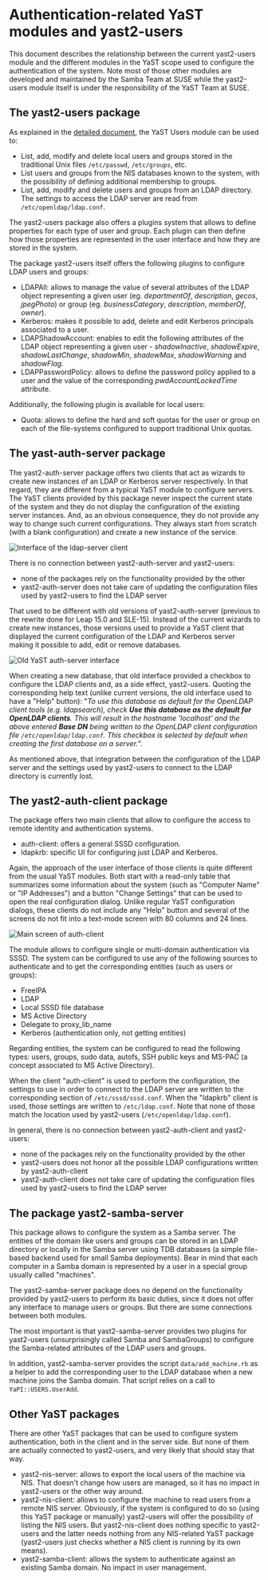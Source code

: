 # Authentication-related YaST modules and yast2-users

This document describes the relationship between the current yast2-users module and the different
modules in the YaST scope used to configure the authentication of the system. Note most of those
other modules are developed and maintained by the Samba Team at SUSE while the yast2-users module
itself is under the responsibility of the YaST Team at SUSE.

## The yast2-users package

As explained in the [detailed document](./use-cases.md), the YaST Users module can be used to:

 * List, add, modify and delete local users and groups stored in the traditional Unix files
   `/etc/passwd`, `/etc/groups`, etc.
 * List users and groups from the NIS databases known to the system, with the possibility of
   defining additional membership to groups.
 * List, add, modify and delete users and groups from an LDAP directory. The settings to access
   the LDAP server are read from `/etc/openldap/ldap.conf`.

The yast2-users package also offers a plugins system that allows to define properties for each
type of user and group. Each plugin can then define how those properties are represented in the user
interface and how they are stored in the system.

The package yast2-users itself offers the following plugins to configure LDAP users and groups:

 * LDAPAll: allows to manage the value of several attributes of the LDAP object representing a
   given user (eg. *departmentOf*, *description*, *gecos*, *jpegPhoto*) or group (eg.
   *businessCategory*, *description*, *memberOf*, *owner*).
 * Kerberos: makes it possible to add, delete and edit Kerberos principals associated to a user.
 * LDAPShadowAccount: enables to edit the following attributes of the LDAP object representing
   a given user - *shadowInactive*, *shadowExpire*, *shadowLastChange*, *shadowMin*, *shadowMax*,
   *shadowWarning* and *shadowFlag*.
 * LDAPPasswordPolicy: allows to define the password policy applied to a user and the value of the
   corresponding *pwdAccountLockedTime* attribute.

Additionally, the following plugin is available for local users:

 * Quota: allows to define the hard and soft quotas for the user or group on each of the
   file-systems configured to support traditional Unix quotas.

## The yast-auth-server package

The yast2-auth-server package offers two clients that act as wizards to create new instances of an
LDAP or Kerberos server respectively. In that regard, they are different from a typical YaST module
to configure servers. The YaST clients provided by this package never inspect the current state of
the system and they do not display the configuration of the existing server instances. And, as an
obvious consequence, they do not provide any way to change such current configurations. They always
start from scratch (with a blank configuration) and create a new instance of the service.

![Interface of the ldap-server client](img/auth-server1.png)

There is no connection between yast2-auth-server and yast2-users:

 * none of the packages rely on the functionality provided by the other
 * yast2-auth-server does not take care of updating the configuration files used by yast2-users to
   find the LDAP server

That used to be different with old versions of yast2-auth-server (previous to the rewrite done for
Leap 15.0 and SLE-15). Instead of the current wizards to create new instances, those versions used
to provide a YaST client that displayed the current configuration of the LDAP and Kerberos server
making it possible to add, edit or remove databases.

![Old YaST auth-server interface](img/auth-server-old1.png)

When creating a new database, that old interface provided a checkbox to configure the LDAP clients
and, as a side effect, yast2-users. Quoting the corresponding help text (unlike current versions,
the old interface used to have a "Help" button): "_To use this database as default for the OpenLDAP
client tools (e.g. ldapsearch), check **Use this database as the default for OpenLDAP clients**.
This will result in the hostname 'localhost' and the above entered **Base DN** being written to the
OpenLDAP client configuration file `/etc/openldap/ldap.conf`. This checkbox is selected by default
when creating the first database on a server._".

As mentioned above, that integration between the configuration of the LDAP server and the settings
used by yast2-users to connect to the LDAP directory is currently lost.

## The yast2-auth-client package

The package offers two main clients that allow to configure the access to remote identity and
authentication systems.

 * auth-client: offers a general SSSD configuration.
 * ldapkrb: specific UI for configuring just LDAP and Kerberos.

Again, the approach of the user interface of those clients is quite different from the usual YaST
modules. Both start with a read-only table that summarizes some information about the system (such
as "Computer Name" or "IP Addresses") and a button "Change Settings" that can be used to open the
real configuration dialog. Unlike regular YaST configuration dialogs, these clients do not include
any "Help" button and several of the screens do not fit into a text-mode screen with 80 columns and
24 lines.

![Main screen of auth-client](img/auth-client1.png)

The module allows to configure single or multi-domain authentication via SSSD. The system can be
configured to use any of the following sources to authenticate and to get the corresponding entities
(such as users or groups):

 * FreeIPA
 * LDAP
 * Local SSSD file database
 * MS Active Directory
 * Delegate to proxy_lib_name
 * Kerberos (authentication only, not getting entities)

Regarding entities, the system can be configured to read the following types: users, groups, 
sudo data, autofs, SSH public keys and MS-PAC (a concept associated to MS Active Directory).

When the client "auth-client" is used to perform the configuration, the settings to use in order to
connect to the LDAP server are written to the corresponding section of `/etc/sssd/sssd.conf`. When
the "ldapkrb" client is used, those settings are written to `/etc/ldap.conf`. Note that none of
those match the location used by yast2-users (`/etc/openldap/ldap.conf`).

In general, there is no connection between yast2-auth-client and yast2-users:

 * none of the packages rely on the functionality provided by the other
 * yast2-users does not honor all the possible LDAP configurations written by yast2-auth-client
 * yast2-auth-client does not take care of updating the configuration files used by yast2-users to
   find the LDAP server

## The package yast2-samba-server

This package allows to configure the system as a Samba server. The entities of the domain like users
and groups can be stored in an LDAP directory or locally in the Samba server using TDB databases (a
simple file-based backend used for small Samba deployments). Bear in mind that each computer in a
Samba domain is represented by a user in a special group usually called "machines".

The yast2-samba-server package does no depend on the functionality provided by yast2-users to
perform its basic duties, since it does not offer any interface to manage users or groups. But there
are some connections between both modules.

The most important is that yast2-samba-server provides two plugins for yast2-users (unsurprisingly
called Samba and SambaGroups) to configure the Samba-related attributes of the LDAP users and
groups.

In addition, yast2-samba-server provides the script `data/add_machine.rb` as a helper to add the
corresponding user to the LDAP database when a new machine joins the Samba domain. That script
relies on a call to `YaPI::USERS.UserAdd`.

## Other YaST packages

There are other YaST packages that can be used to configure system authentication, both in the
client and in the server side. But none of them are actually connected to yast2-users, and very
likely that should stay that way.

 * yast2-nis-server: allows to export the local users of the machine via NIS. That doesn't change
   how users are managed, so it has no impact in yast2-users or the other way around.
 * yast2-nis-client: allows to configure the machine to read users from a remote NIS server.
   Obviously, if the system is configured to do so (using this YaST package or manually) yast2-users
   will offer the possibility of listing the NIS users. But yast2-nis-client does nothing specific
   to yast2-users and the latter needs nothing from any NIS-related YaST package (yast2-users just
   checks whether a NIS client is running by its own means).
 * yast2-samba-client: allows the system to authenticate against an existing Samba domain. No impact
   in user management.
